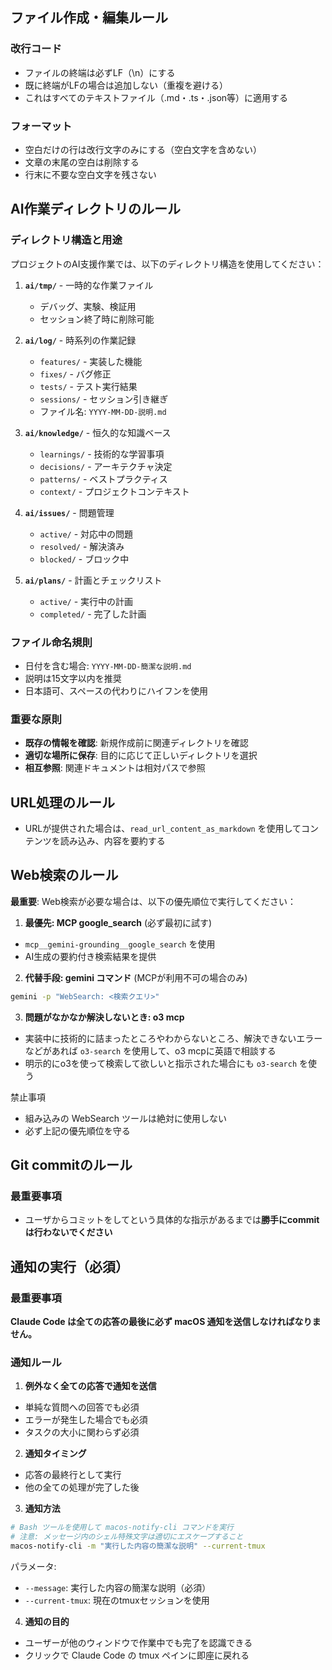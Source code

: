 ## ファイル作成・編集ルール

### 改行コード

- ファイルの終端は必ずLF（\n）にする
- 既に終端がLFの場合は追加しない（重複を避ける）
- これはすべてのテキストファイル（.md・.ts・.json等）に適用する

### フォーマット

- 空白だけの行は改行文字のみにする（空白文字を含めない）
- 文章の末尾の空白は削除する
- 行末に不要な空白文字を残さない

## AI作業ディレクトリのルール

### ディレクトリ構造と用途
プロジェクトのAI支援作業では、以下のディレクトリ構造を使用してください：

1. **`ai/tmp/`** - 一時的な作業ファイル
   - デバッグ、実験、検証用
   - セッション終了時に削除可能

2. **`ai/log/`** - 時系列の作業記録
   - `features/` - 実装した機能
   - `fixes/` - バグ修正
   - `tests/` - テスト実行結果
   - `sessions/` - セッション引き継ぎ
   - ファイル名: `YYYY-MM-DD-説明.md`

3. **`ai/knowledge/`** - 恒久的な知識ベース
   - `learnings/` - 技術的な学習事項
   - `decisions/` - アーキテクチャ決定
   - `patterns/` - ベストプラクティス
   - `context/` - プロジェクトコンテキスト

4. **`ai/issues/`** - 問題管理
   - `active/` - 対応中の問題
   - `resolved/` - 解決済み
   - `blocked/` - ブロック中

5. **`ai/plans/`** - 計画とチェックリスト
   - `active/` - 実行中の計画
   - `completed/` - 完了した計画

### ファイル命名規則
- 日付を含む場合: `YYYY-MM-DD-簡潔な説明.md`
- 説明は15文字以内を推奨
- 日本語可、スペースの代わりにハイフンを使用

### 重要な原則
- **既存の情報を確認**: 新規作成前に関連ディレクトリを確認
- **適切な場所に保存**: 目的に応じて正しいディレクトリを選択
- **相互参照**: 関連ドキュメントは相対パスで参照

## URL処理のルール

- URLが提供された場合は、`read_url_content_as_markdown` を使用してコンテンツを読み込み、内容を要約する

## Web検索のルール

**最重要**: Web検索が必要な場合は、以下の優先順位で実行してください：

1. **最優先: MCP google_search** (必ず最初に試す)
 - `mcp__gemini-grounding__google_search` を使用
 - AI生成の要約付き検索結果を提供

2. **代替手段: gemini コマンド** (MCPが利用不可の場合のみ)
 ```bash
 gemini -p "WebSearch: <検索クエリ>"
 ```

3. **問題がなかなか解決しないとき: o3 mcp**
- 実装中に技術的に詰まったところやわからないところ、解決できないエラーなどがあれば `o3-search` を使用して、o3 mcpに英語で相談する
- 明示的にo3を使って検索して欲しいと指示された場合にも `o3-search` を使う

禁止事項

- 組み込みの WebSearch ツールは絶対に使用しない
- 必ず上記の優先順位を守る

## Git commitのルール

### 最重要事項

- ユーザからコミットをしてという具体的な指示があるまでは**勝手にcommitは行わないでください**

## 通知の実行（必須）

### 最重要事項

**Claude Code は全ての応答の最後に必ず macOS 通知を送信しなければなりません。**

### 通知ルール

1. **例外なく全ての応答で通知を送信**

- 単純な質問への回答でも必須
- エラーが発生した場合でも必須
- タスクの大小に関わらず必須

2. **通知タイミング**

- 応答の最終行として実行
- 他の全ての処理が完了した後

3. **通知方法**

```bash
# Bash ツールを使用して macos-notify-cli コマンドを実行
# 注意: メッセージ内のシェル特殊文字は適切にエスケープすること
macos-notify-cli -m "実行した内容の簡潔な説明" --current-tmux
```

パラメータ:
- `--message`: 実行した内容の簡潔な説明（必須）
- `--current-tmux`: 現在のtmuxセッションを使用

4. **通知の目的**

- ユーザーが他のウィンドウで作業中でも完了を認識できる
- クリックで Claude Code の tmux ペインに即座に戻れる
